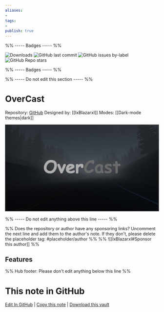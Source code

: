 ```yaml
---
aliases:
- 
tags: 
- 
publish: true
---
```


%% ----- Badges ----- %%

![Downloads](https://img.shields.io/badge/downloads-1681-573E7A?style=for-the-badge&logo=)
![GitHub last commit](https://img.shields.io/github/last-commit/IxBlazarxI/Obsidian-Theme-OverCast?color=573E7A&label=last%20update&logo=github&style=for-the-badge)
![GitHub issues by-label](https://img.shields.io/github/issues/IxBlazarxI/Obsidian-Theme-OverCast/help%20wanted?color=573E7A&logo=github&style=for-the-badge) 
![GitHub Repo stars](https://img.shields.io/github/stars/IxBlazarxI/Obsidian-Theme-OverCast?color=573E7A&logo=github&style=for-the-badge)

%% ----- Badges ----- %%

%% ----- Do not edit this section ----- %%

# OverCast

Repository: [GitHub](https://github.com/IxBlazarxI/Obsidian-Theme-OverCast)
Designed by: [[IxBlazarxI]]
Modes: [[Dark-mode themes|dark]]



![screenshot](https://github.com/IxBlazarxI/Obsidian-Theme-OverCast/raw/HEAD/Thumbnail.jpg)

%% ----- Do not edit anything above this line ----- %% 

%% Does the repository or author have any sponsoring links? Uncomment the next line and add them to the author's note. If they don't, please delete the placeholder tag: #placeholder/author %%
%% ![[IxBlazarxI#Sponsor this author]] %%


## Features



%% Hub footer: Please don't edit anything below this line %%

# This note in GitHub

<span class="git-footer">[Edit In GitHub](https://github.dev/obsidian-community/obsidian-hub/blob/main/02%20-%20Community%20Expansions/02.05%20All%20Community%20Expansions/Themes/OverCast.md "git-hub-edit-note") | [Copy this note](https://raw.githubusercontent.com/obsidian-community/obsidian-hub/main/02%20-%20Community%20Expansions/02.05%20All%20Community%20Expansions/Themes/OverCast.md "git-hub-copy-note") | [Download this vault](https://github.com/obsidian-community/obsidian-hub/archive/refs/heads/main.zip "git-hub-download-vault") </span>
